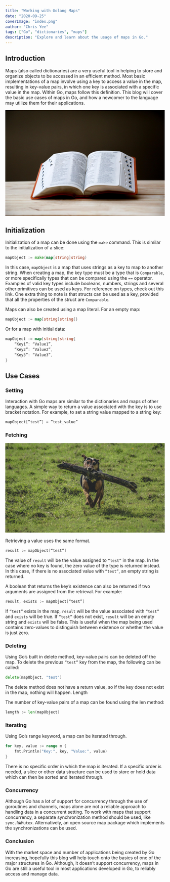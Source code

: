 ```yaml
---
title: "Working with Golang Maps"
date: "2020-09-25"
coverImage: "index.png"
author: "Chris Yee"
tags: ["Go", "dictionaries", "maps"]
description: "Explore and learn about the usage of maps in Go."
---
```


## Introduction

Maps (also called dictionaries) are a very useful tool in helping to store and organize objects to be accessed in an efficient method. Most basic implementations of a map involve using a key to access a value in the map, resulting in key-value pairs, in which one key is associated with a specific value in the map. Within Go, maps follow this definition. This blog will cover the basic use cases of maps in Go, and how a newcomer to the language may utilize them for their applications.

![Dictionary](dictionary.jpg)

## Initialization

Initialization of a map can be done using the `make` command. This is similar to the initialization of a slice:

```Go
mapObject := make(map[string]string)
```

In this case, `mapObject` is a map that uses strings as a key to map to another string. When creating a map, the key type must be a type that is `Comparable`, or more specifically types that can be compared using the `==` operator. Examples of valid key types include booleans, numbers, strings and several other primitives can be used as keys. For reference on types, check out this link. One extra thing to note is that structs can be used as a key, provided that all the properties of the struct are `Comparable`.

Maps can also be created using a map literal. For an empty map:

```Go
mapObject := map[string]string{}
```

Or for a map with initial data:

```Go
mapObject := map[string]string{
	“Key1”: “Value1”,
	“Key2”: “Value2”,
	“Key3”: “Value3”,
}
```

## Use Cases

### Setting

Interaction with Go maps are similar to the dictionaries and maps of other languages. A simple way to return a value associated with the key is to use bracket notation. For example, to set a string value mapped to a string key:

```Go
mapObject[“test”] = “test_value”
```

### Fetching

![Fetching](fetching.jpg)

Retrieving a value uses the same format.

```Go
result := mapObject[“test”]
```

The value of `result` will be the value assigned to `“test”` in the map. In the case where no key is found, the zero value of the type is returned instead. In this case, if there is no associated value with `“test”`, an empty string is returned.

A boolean that returns the key’s existence can also be returned if two arguments are assigned from the retrieval. For example:

```Go
result, exists := mapObject[“test”]
```

If `“test”` exists in the map, `result` will be the value associated with `“test”` and `exists` will be true. If `“test”` does not exist, `result` will be an empty string and `exists` will be false. This is useful when the map being used contains zero-values to distinguish between existence or whether the value is just zero.

### Deleting

Using Go’s built in delete method, key-value pairs can be deleted off the map. To delete the previous `“test”` key from the map, the following can be called:

```Go
delete(mapObject, "test")
```

The delete method does not have a return value, so if the key does not exist in the map, nothing will happen.
Length

The number of key-value pairs of a map can be found using the len method:

```Go
length := len(mapObject)
```

### Iterating

Using Go’s range keyword, a map can be iterated through.

```Go
for key, value := range m {
    fmt.Println("Key:", key, "Value:", value)
}
```

There is no specific order in which the map is iterated. If a specific order is needed, a slice or other data structure can be used to store or hold data which can then be sorted and iterated through.

### Concurrency

Although Go has a lot of support for concurrency through the use of goroutines and channels, maps alone are not a reliable approach to handling data in a concurrent setting. To work with maps that support concurrency, a separate synchronization method should be used, like `sync.RWMutex`. Alternatively, an open source map package which implements the synchronizations can be used.

### Conclusion

With the market space and number of applications being created by Go increasing, hopefully this blog will help touch onto the basics of one of the major structures in Go. Although, it doesn’t support concurrency, maps in Go are still a useful tool in most applications developed in Go, to reliably access and manage data.

